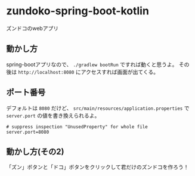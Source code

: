 zundoko-spring-boot-kotlin
===

ズンドコのwebアプリ

動かし方
---

spring-bootアプリなので、 `./gradlew bootRun` ですれば動くと思うよ。
その後は `http://localhost:8080` にアクセスすれば画面が出てくる。

ポート番号
---

デフォルトは `8080` だけど、 `src/main/resources/application.properties` で `server.port` の値を書き換えられるよ。

```properties
# suppress inspection "UnusedProperty" for whole file
server.port=8080
```

動かし方(その2)
---

「ズン」ボタンと「ドコ」ボタンをクリックして君だけのズンドコを作ろう！
